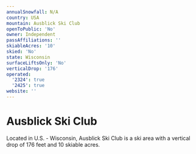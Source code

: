 ```yaml
---
annualSnowfall: N/A
country: USA
mountain: Ausblick Ski Club
openToPublic: 'No'
owner: Independent
passAffiliations: ''
skiableAcres: '10'
skied: 'No'
state: Wisconsin
surfaceLiftsOnly: 'No'
verticalDrop: '176'
operated:
  '2324': true
  '2425': true
website: ''
---
```



# Ausblick Ski Club

Located in U.S. - Wisconsin, Ausblick Ski Club is a ski area with a vertical drop of 176 feet and 10 skiable acres.
